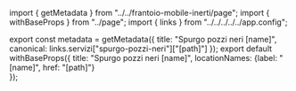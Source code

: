 import { getMetadata } from "../../frantoio-mobile-inerti/page";
import { withBaseProps } from "../page";
import { links } from "../../../../../app.config";

export const metadata = getMetadata({
  title: "Spurgo pozzi neri [name]",
  canonical: links.servizi["spurgo-pozzi-neri"]["[path]"]
});
export default withBaseProps({ 
    title: "Spurgo pozzi neri [name]", 
    locationNames: {label: "[name]", href: "[path]"}  
});